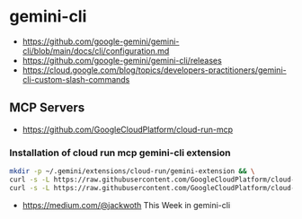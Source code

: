 # gemini-cli


* https://github.com/google-gemini/gemini-cli/blob/main/docs/cli/configuration.md
* https://github.com/google-gemini/gemini-cli/releases
* https://cloud.google.com/blog/topics/developers-practitioners/gemini-cli-custom-slash-commands


## MCP Servers
* https://github.com/GoogleCloudPlatform/cloud-run-mcp

### Installation of cloud run mcp gemini-cli extension
```bash
mkdir -p ~/.gemini/extensions/cloud-run/gemini-extension && \
curl -s -L https://raw.githubusercontent.com/GoogleCloudPlatform/cloud-run-mcp/main/gemini-extension.json > ~/.gemini/extensions/cloud-run/gemini-extension.json && \
curl -s -L https://raw.githubusercontent.com/GoogleCloudPlatform/cloud-run-mcp/main/gemini-extension/GEMINI.md > ~/.gemini/extensions/cloud-run/gemini-extension/GEMINI.md
```

* https://medium.com/@jackwoth This Week in gemini-cli
